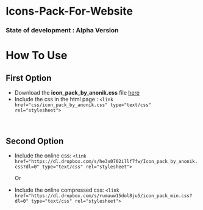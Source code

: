 # Icons-Pack-For-Website

<h3>State of development : <b>Alpha Version </b></h3>

# How To Use

<h2>First Option</h2>
<ul>
  <li>Download the <b>icon_pack_by_anonik.css</b> file <a href="https://github.com/anonik9900/Icons-Pack-For-Website/releases">here</a></li>
  <li>Include the css in the html page :
    <code>&lt;link href="css/icon_pack_by_anonik.css" type="text/css" rel="stylesheet"></code></li>
    </ul>
    
 <br>
 
 <h2>Second Option</h2>
 <ul>
  <li>Include the online css:
    <code>&lt;link href="https://dl.dropbox.com/s/he3x0702illf7fw/Icon_pack_by_anonik.css?dl=0" type="text/css" rel="stylesheet"></code></li>
  
  Or
  
  <li>Include the online compressed css:
  <code>&lt;link href="https://dl.dropbox.com/s/rumauw15dol8ju5/icon_pack_min.css?dl=0" type="text/css" rel="stylesheet"></code></li>

</ul>
